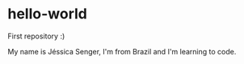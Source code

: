 # hello-world
First repository :)

My name is Jéssica Senger, I'm from Brazil and I'm learning to code.

